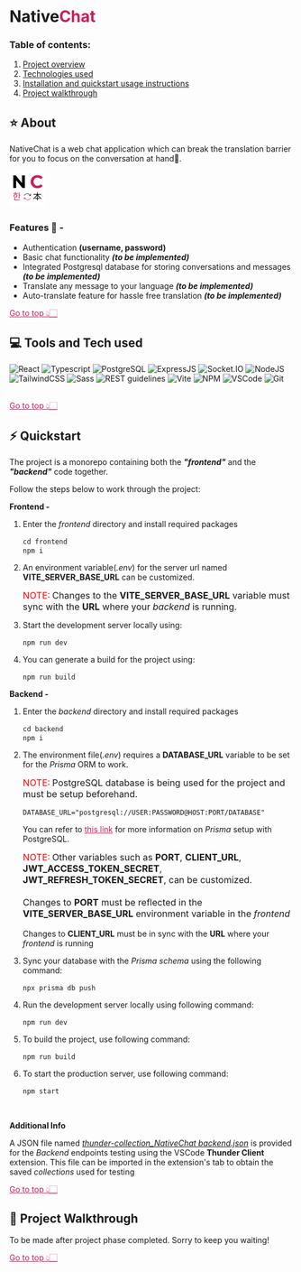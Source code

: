 # **Native<span style="color:#cc1d5e">Chat</span>**

### Table of contents:

1. [Project overview](#star-about)
2. [Technologies used](#computer-tools-and-tech-used)
3. [Installation and quickstart usage instructions](#zap-quickstart)
4. [Project walkthrough](#movie_camera-project-walkthrough)

## :star: About

NativeChat is a web chat application which can break the translation barrier for you to focus on the conversation at hand🙂.

<img src="./frontend/public/favicon.png" alt="App Logo">

### Features :sparkler: -

- Authentication **(username, password)**
- Basic chat functionality **_(to be implemented)_**
- Integrated Postgresql database for storing conversations and messages **_(to be implemented)_**
- Translate any message to your language **_(to be implemented)_**
- Auto-translate feature for hassle free translation **_(to be implemented)_**

<a href="#" style="color:#cc1d5e">Go to top 👆🏻</a>

## :computer: Tools and Tech used

<img src="https://user-images.githubusercontent.com/25181517/183897015-94a058a6-b86e-4e42-a37f-bf92061753e5.png" alt="React" title="React" width="60"> <img src="https://user-images.githubusercontent.com/25181517/183890598-19a0ac2d-e88a-4005-a8df-1ee36782fde1.png"  alt="Typescript" title="Typescript" width="60"> <img src="https://user-images.githubusercontent.com/25181517/117208740-bfb78400-adf5-11eb-97bb-09072b6bedfc.png" alt="PostgreSQL" title="PostgreSQL" width="60"> <img src="https://user-images.githubusercontent.com/25181517/183859966-a3462d8d-1bc7-4880-b353-e2cbed900ed6.png" alt="ExpressJS" title="ExpressJS" width="60"> <img src="https://socket.io/images/logo.svg" alt="Socket.IO" title="Socket.IO" width="60"> <img src="https://user-images.githubusercontent.com/25181517/183568594-85e280a7-0d7e-4d1a-9028-c8c2209e073c.png" alt="NodeJS" title="NodeJS" width="60"> <img src="https://user-images.githubusercontent.com/25181517/202896760-337261ed-ee92-4979-84c4-d4b829c7355d.png" alt="TailwindCSS" title="TailwindCSS" width="60"> <img src="https://user-images.githubusercontent.com/25181517/192158956-48192682-23d5-4bfc-9dfb-6511ade346bc.png" alt="Sass" title="Sass" width="60"> <img src="https://user-images.githubusercontent.com/25181517/192107858-fe19f043-c502-4009-8c47-476fc89718ad.png" alt="REST guidelines" title="REST guidelines" width="60"> <img src="https://github.com/marwin1991/profile-technology-icons/assets/62091613/b40892ef-efb8-4b0e-a6b5-d1cfc2f3fc35" alt="Vite" title="Vite" width="60"> <img src="https://user-images.githubusercontent.com/25181517/121401671-49102800-c959-11eb-9f6f-74d49a5e1774.png" alt="NPM" title="NPM" width="60"> <img src="https://user-images.githubusercontent.com/25181517/192108891-d86b6220-e232-423a-bf5f-90903e6887c3.png" alt="VSCode" title="VSCode" width="60"> <img src="https://user-images.githubusercontent.com/25181517/192108372-f71d70ac-7ae6-4c0d-8395-51d8870c2ef0.png" alt="Git" title="Git" width="60">

<!-- <img src="" alt="" title="" width="60"> -->

<br>
<a href="#" style="color:#cc1d5e">Go to top 👆🏻</a>

## :zap: Quickstart

The project is a monorepo containing both the **_"frontend"_** and the **_"backend"_** code together.

Follow the steps below to work through the project:

**Frontend -**

1. Enter the _frontend_ directory and install required packages

   ```
   cd frontend
   npm i
   ```

2. An environment variable(_.env_) for the server url named **VITE_SERVER_BASE_URL** can be customized.

   <span style="color:red; font-size:16px">NOTE:</span>
   <span style="font-size:16px">Changes to the **VITE_SERVER_BASE_URL** variable must sync with the **URL** where your _backend_ is running.</span>

3. Start the development server locally using:

   ```
   npm run dev
   ```

4. You can generate a build for the project using:
   ```
   npm run build
   ```

**Backend -**

1. Enter the _backend_ directory and install required packages
   ```
   cd backend
   npm i
   ```
2. The environment file(_.env_) requires a **DATABASE_URL** variable to be set for the _Prisma_ ORM to work.

   <span style="color:red; font-size:16px">NOTE:</span>
   <span style="font-size:16px">PostgreSQL database is being used for the project and must be setup beforehand.</span>

   ```
   DATABASE_URL="postgresql://USER:PASSWORD@HOST:PORT/DATABASE"
   ```

   You can refer to <a href="https://www.prisma.io/docs/concepts/database-connectors/postgresql#connection-url" style="color:#cc1d5e">this link</a> for more information on _Prisma_ setup with PostgreSQL.

   <span style="color:red; font-size:16px">NOTE:</span>
   <span style="font-size:16px">Other variables such as **PORT**, **CLIENT_URL**, **JWT_ACCESS_TOKEN_SECRET**, **JWT_REFRESH_TOKEN_SECRET**, can be customized.
   <br>
   <br>
   Changes to **PORT** must be reflected in the **VITE_SERVER_BASE_URL** environment variable in the _frontend_
   </span>
   <br>
   <br>
   Changes to **CLIENT_URL** must be in sync with the **URL** where your _frontend_ is running
   </span>

3. Sync your database with the _Prisma schema_ using the following command:

   ```
   npx prisma db push
   ```

4. Run the development server locally using following command:

   ```
   npm run dev
   ```

5. To build the project, use following command:

   ```
   npm run build
   ```

6. To start the production server, use following command:
   ```
   npm start
   ```
   <br>

**Additional Info**

A JSON file named _[thunder-collection_NativeChat backend.json](<backend/thunder-collection_NativeChat backend.json>)_ is provided for the _Backend_ endpoints testing using the VSCode **Thunder Client** extension. This file can be imported in the extension's tab to obtain the saved _collections_ used for testing

<a href="#" style="color:#cc1d5e">Go to top 👆🏻</a>

## :movie_camera: Project Walkthrough

To be made after project phase completed. Sorry to keep you waiting!

<a href="#" style="color:#cc1d5e">Go to top 👆🏻</a>
